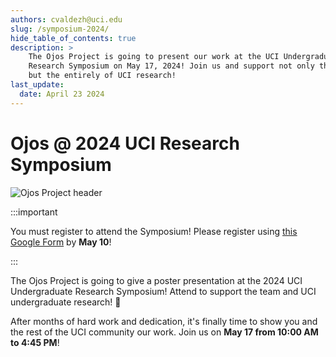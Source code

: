 ```yaml
---
authors: cvaldezh@uci.edu
slug: /symposium-2024/
hide_table_of_contents: true
description: >
    The Ojos Project is going to present our work at the UCI Undergraduate
    Research Symposium on May 17, 2024! Join us and support not only the team,
    but the entirely of UCI research!
last_update:
  date: April 23 2024
---
```

# Ojos @ 2024 UCI Research Symposium

![Ojos Project header](@site/static/images/uci-pride.png)

:::important

You must register to attend the Symposium! Please register using
[this Google Form](https://docs.google.com/forms/d/e/1FAIpQLSfND0jIPndxC67ti6G_jhxZcHuTNso3-fX79TIPtH3Kw5z6Yw/viewform)
by **May 10**!

:::

The Ojos Project is going to give a poster presentation at the 2024 UCI
Undergraduate Research Symposium! Attend to support the team and UCI
undergraduate research! 🤘

After months of hard work and dedication, it's finally time to show you and the
rest of the UCI community our work. Join us on **May 17 from 10:00 AM to 4:45
PM**!

<!-- truncate -->

